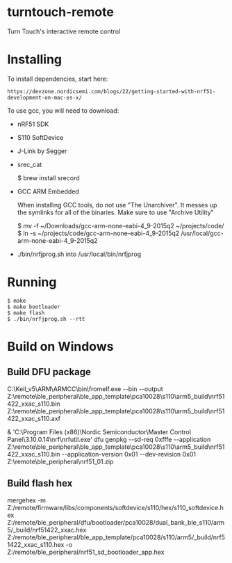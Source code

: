 turntouch-remote
================

Turn Touch's interactive remote control

# Installing

To install dependencies, start here:

    https://devzone.nordicsemi.com/blogs/22/getting-started-with-nrf51-development-on-mac-os-x/

To use gcc, you will need to download:

 * nRF51 SDK
 * S110 SoftDevice
 * J-Link by Segger
 * srec_cat
 
    $ brew install srecord 
    
 * GCC ARM Embedded

    When installing GCC tools, do not use "The Unarchiver". It messes up the symlinks for 
    all of the binaries. Make sure to use "Archive Utility"

    $ mv -f ~/Downloads/gcc-arm-none-eabi-4_9-2015q2 ~/projects/code/
    $ ln -s ~/projects/code/gcc-arm-none-eabi-4_9-2015q2 /usr/local/gcc-arm-none-eabi-4_9-2015q2

 * ./bin/nrfjprog.sh into /usr/local/bin/nrfjprog


# Running

    $ make
    $ make bootloader
    $ make flash
    $ ./bin/nrfjprog.sh --rtt


# Build on Windows

## Build DFU package
C:\Keil_v5\ARM\ARMCC\bin\fromelf.exe --bin --output Z:\remote\ble_peripheral\ble_app_template\pca10028\s110\arm5\_build\nrf51422_xxac_s110.bin Z:\remote\ble_peripheral\ble_app_template\pca10028\s110\arm5\_build\nrf51422_xxac_s110.axf

& 'C:\Program Files (x86)\Nordic Semiconductor\Master Control Panel\3.10.0.14\nrf\nrfutil.exe' dfu genpkg --sd-req 0xfffe --application Z:\remote\ble_peripheral\ble_app_template\pca10028\s110\arm5\_build\nrf51422_xxac_s110.bin --application-version 0x01 --dev-revision 0x01 Z:\remote\ble_peripheral\nrf51_01.zip

## Build flash hex
mergehex -m Z:/remote/firmware/libs/components/softdevice/s110/hex/s110_softdevice.hex Z:/remote/ble_peripheral/dfu/bootloader/pca10028/dual_bank_ble_s110/arm5/_build/nrf51422_xxac.hex Z:/remote/ble_peripheral/ble_app_template/pca10028/s110/arm5/_build/nrf51422_xxac_s110.hex -o Z:/remote/ble_peripheral/nrf51_sd_bootloader_app.hex
